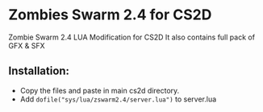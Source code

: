 # Zombies Swarm 2.4 for CS2D
Zombie Swarm 2.4 LUA Modification for CS2D
It also contains full pack of GFX & SFX

## Installation:
* Copy the files and paste in main cs2d directory.
* Add `dofile("sys/lua/zswarm2.4/server.lua")` to server.lua
